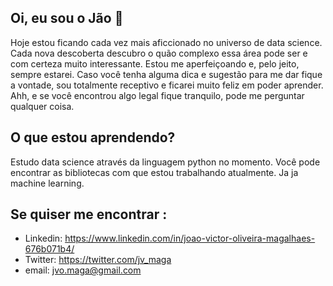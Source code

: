 ## Oi, eu sou o Jão 👋

Hoje estou ficando cada vez mais aficcionado no universo de data science. Cada nova descoberta descubro o quão complexo essa área pode ser e com certeza muito interessante. Estou me aperfeiçoando e, pelo jeito, sempre estarei. Caso você tenha alguma dica e sugestão para me dar fique a vontade, sou totalmente receptivo e ficarei muito feliz em poder aprender. Ahh, e se você encontrou algo legal fique tranquilo, pode me perguntar qualquer coisa.

## O que estou aprendendo?
 Estudo data science através da linguagem python no momento. Você pode encontrar as bibliotecas com que estou trabalhando atualmente. Ja ja machine learning.
 
## Se quiser me encontrar :
 - Linkedin: https://www.linkedin.com/in/joao-victor-oliveira-magalhaes-676b071b4/
 - Twitter: https://twitter.com/jv_maga
 - email: jvo.maga@gmail.com

<!--
**joutav/joutav** is a ✨ _special_ ✨ repository because its `README.md` (this file) appears on your GitHub profile.

Here are some ideas to get you started:

- 🔭 I’m currently working on ...
- 🌱 I’m currently learning ...
- 👯 I’m looking to collaborate on ...
- 🤔 I’m looking for help with ...
- 💬 Ask me about ...
- 📫 How to reach me: ...
- 😄 Pronouns: ...
- ⚡ Fun fact: ...
-->
